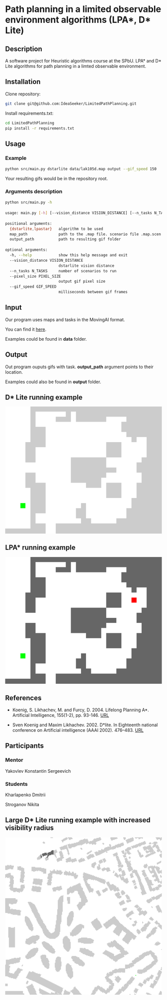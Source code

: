# Path planning in a limited observable environment algorithms (LPA*, D* Lite)

## Description

A software project for Heuristic algorithms course at the SPbU.
LPA* and D* Lite algorithms for path planning in a limted observable environment. 

## Installation

Clone repository:

```bash
git clone git@github.com:IdeaSeeker/LimitedPathPlanning.git
```

Install requirements.txt:

```bash
cd LimitedPathPlanning
pip install -r requirements.txt
```

## Usage

### Example

```bash
python src/main.py dstarlite data/lak105d.map output --gif_speed 150
```

Your resulting gifs would be in the repository root.

### Arguments description

```bash
python src/main.py -h

usage: main.py [-h] [--vision_distance VISION_DISTANCE] [--n_tasks N_TASKS] [--pixel_size PIXEL_SIZE] [--gif_speed GIF_SPEED] {dstarlite,lpastar} map_path output_path

positional arguments:
  {dstarlite,lpastar}   algorithm to be used
  map_path              path to the .map file. scenario file .map.scen should be nearby
  output_path           path to resulting gif folder

optional arguments:
  -h, --help            show this help message and exit
  --vision_distance VISION_DISTANCE
                        dstarlite vision distance
  --n_tasks N_TASKS     number of scenarios to run
  --pixel_size PIXEL_SIZE
                        output gif pixel size
  --gif_speed GIF_SPEED
                        milliseconds between gif frames
```

## Input

Our program uses maps and tasks in the MovingAI format.

You can find it [here](https://movingai.com/benchmarks/formats.html).

Examples could be found in **data** folder.

## Output

Out program ouputs gifs with task. **output_path** argument points to their location.

Examples could also be found in **output** folder.

## D* Lite running example

<img src="/output/dstarlite.gif"/>

## LPA* running example

<img src="/output/lpastar.gif"/>

## References

+ Koenig, S. Likhachev, M. and Furcy, D. 2004. Lifelong Planning A*. Artificial Intelligence, 155(1-2), pp. 93-146. [URL](https://www.cs.cmu.edu/~maxim/files/aij04.pdf)

+ Sven Koenig and Maxim Likhachev. 2002. D*lite. In Eighteenth national conference on Artificial intelligence (AAAI 2002). 476–483. [URL](http://idm-lab.org/bib/abstracts/papers/aaai02b.pdf)

## Participants

### Mentor

Yakovlev Konstantin Sergeevich

### Students

Kharlapenko Dmitrii

Stroganov Nikita

## Large D* Lite running example with increased visibility radius

<img src="/output/paris_vision_10.gif"/>
